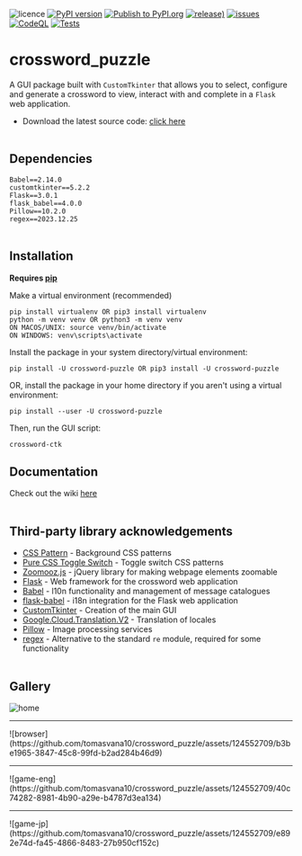 ![licence](https://img.shields.io/badge/licence-MIT-green?style=flat?logo=licence)
[![PyPI version](https://img.shields.io/pypi/v/crossword_puzzle?style=flat-square)](https://pypi.org/project/crossword_puzzle/)
[![Publish to PyPI.org](https://github.com/tomasvana10/crossword_puzzle/actions/workflows/publish.yml/badge.svg)](https://github.com/tomasvana10/crossword_puzzle/actions/workflows/publish.yml)
[![release)](https://img.shields.io/github/v/release/tomasvana10/crossword_puzzle?logo=github)](https://github.com/tomasvana10/crossword_puzzle/releases/latest)
[![issues](https://img.shields.io/github/issues-raw/tomasvana10/crossword_puzzle.svg?maxAge=25000)](https://github.com/tomasvana10/crossword_puzzle/issues)
[![CodeQL](https://github.com/tomasvana10/crossword_puzzle/actions/workflows/github-code-scanning/codeql/badge.svg)](https://github.com/tomasvana10/crossword_puzzle/actions/workflows/github-code-scanning/codeql)
[![Tests](https://github.com/tomasvana10/crossword_puzzle/actions/workflows/tox-tests.yml/badge.svg)](https://github.com/tomasvana10/crossword_puzzle/actions/workflows/tox-tests.yml)

# crossword_puzzle
A GUI package built with `CustomTkinter` that allows you to select, configure and generate a crossword to view, interact with and complete in a `Flask` web application.
- Download the latest source code: [click here](https://github.com/tomasvana10/crossword_puzzle/releases/latest)
<br><br>
## Dependencies
`Babel==2.14.0`<br>
`customtkinter==5.2.2`<br>
`Flask==3.0.1`<br>
`flask_babel==4.0.0`<br>
`Pillow==10.2.0`<br>
`regex==2023.12.25`
<br><br>
## Installation
**Requires [pip](https://pip.pypa.io/en/stable/installation/)**

Make a virtual environment (recommended)
```
pip install virtualenv OR pip3 install virtualenv
python -m venv venv OR python3 -m venv venv
ON MACOS/UNIX: source venv/bin/activate
ON WINDOWS: venv\scripts\activate
```

Install the package in your system directory/virtual environment:
```
pip install -U crossword-puzzle OR pip3 install -U crossword-puzzle
```
OR, install the package in your home directory if you aren't using a virtual environment:
```
pip install --user -U crossword-puzzle
```
Then, run the GUI script:
```
crossword-ctk
```

## Documentation
Check out the wiki [here](https://github.com/tomasvana10/crossword_puzzle/wiki)
<br><br>
## Third-party library acknowledgements
- [CSS Pattern](https://css-pattern.com) - Background CSS patterns
- [Pure CSS Toggle Switch](https://codepen.io/morgoe/pen/VvzWQg) - Toggle switch CSS patterns
- [Zoomooz.js](https://jaukia.github.io/zoomooz/) - jQuery library for making webpage elements zoomable
- [Flask](https://flask.palletsprojects.com/en/3.0.x/) - Web framework for the crossword web application
- [Babel](https://babel.pocoo.org/en/latest/) - l10n functionality and management of message catalogues
- [flask-babel](https://python-babel.github.io/flask-babel/) - i18n integration for the Flask web application
- [CustomTkinter](https://github.com/TomSchimansky/CustomTkinter) - Creation of the main GUI
- [Google.Cloud.Translation.V2](https://cloud.google.com/dotnet/docs/reference/Google.Cloud.Translation.V2/latest) - Translation of locales 
- [Pillow](https://pillow.readthedocs.io/en/stable/) - Image processing services
- [regex](https://github.com/mrabarnett/mrab-regex) - Alternative to the standard `re` module, required for some functionality
<br><br>
## Gallery
![home](https://github.com/tomasvana10/crossword_puzzle/assets/124552709/b7472342-5cfe-418b-bdf1-cd7ab0389ace)
<hr>
![browser](https://github.com/tomasvana10/crossword_puzzle/assets/124552709/b3be1965-3847-45c8-99fd-b2ad284b46d9)
<hr>
![game-eng](https://github.com/tomasvana10/crossword_puzzle/assets/124552709/40c74282-8981-4b90-a29e-b4787d3ea134)
<hr>
![game-jp](https://github.com/tomasvana10/crossword_puzzle/assets/124552709/e892e74d-fa45-4866-8483-27b950cf152c)